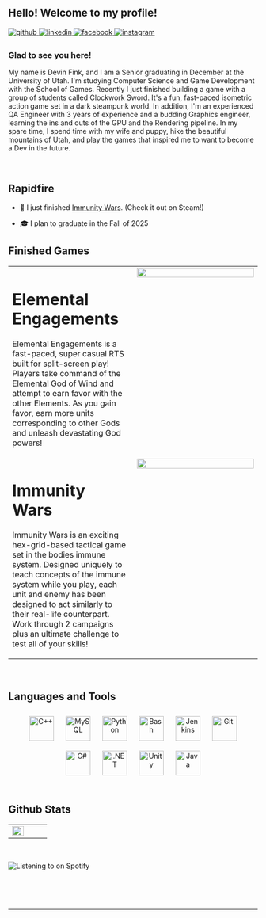 ## Hello! Welcome to my profile!  
  

<a href="https://github.com/devinFink" target="_blank">
<img src=https://img.shields.io/badge/github-%2324292e.svg?&style=for-the-badge&logo=github&logoColor=white alt=github style="margin-bottom: 5px;" />
</a>
<a href="https://linkedin.com/in/https://www.linkedin.com/in/devin-fink-727450235/" target="_blank">
<img src=https://img.shields.io/badge/linkedin-%231E77B5.svg?&style=for-the-badge&logo=linkedin&logoColor=white alt=linkedin style="margin-bottom: 5px;" />
</a>
<a href="https://www.facebook.com/https://www.facebook.com/devin.fink.35" target="_blank">
<img src=https://img.shields.io/badge/facebook-%232E87FB.svg?&style=for-the-badge&logo=facebook&logoColor=white alt=facebook style="margin-bottom: 5px;" />
</a>
<a href="https://instagram.com/https://www.instagram.com/soullessdevin/" target="_blank">
<img src=https://img.shields.io/badge/instagram-%23000000.svg?&style=for-the-badge&logo=instagram&logoColor=white alt=instagram style="margin-bottom: 5px;" />
</a>  
  



### Glad to see you here!  
My name is Devin Fink, and I am a Senior graduating in December at the University of Utah. I'm studying Computer Science and Game Development with the School of Games. Recently I just finished building a game with a group of students called Clockwork Sword. It's a fun, fast-paced isometric action game set in a dark steampunk world. In addition, I'm an experienced QA Engineer with 3 years of experience and a budding Graphics engineer, learning the ins and outs of the GPU and the Rendering pipeline.
In my spare time, I spend time with my wife and puppy, hike the beautiful mountains of Utah, and play the games that inspired me to want to become a Dev in the future.  
  

<br/>  


## Rapidfire  

- 🔭 I just finished [Immunity Wars]((https://store.steampowered.com/app/2957280/Immunity_Wars/)). (Check it out on Steam!)
  

- 🎓 I plan to graduate in the Fall of 2025


## Finished Games
<table>
  <tr>
    <td valign="top" width="50%">
      <h1>Elemental Engagements</h1>
      <p>
        <span>Elemental Engagements is a fast-paced, super casual RTS built for split-screen play!</span>
        <span>Players take command of the Elemental God of Wind and attempt to earn favor with the other Elements.</span>
        <span>As you gain favor, earn more units corresponding to other Gods and unleash devastating God powers!</span>
      </p>
    </td>
    <td valign="top" width="50%">

<div align="center">
<img src="https://github.com/devinFink/devinFink/assets/32079202/f0a6ad27-2ae7-43df-bc98-92ad796faa88" align="center" style="width: 100%" />
</div>  

</td></tr>
 <tr>
    <td valign="top" width="50%">
      <h1>Immunity Wars</h1>
      <p>
        <span>Immunity Wars is an exciting hex-grid-based tactical game set in the bodies immune system.
          Designed uniquely to teach concepts of the immune system while you play, each unit and enemy has been
          designed to act similarly to their real-life counterpart. Work through 2 campaigns plus an ultimate challenge 
          to test all of your skills!</span>
      </p>
    </td>
    <td valign="top" width="50%">

<div align="center">
<img src="https://github.com/devinFink/devinFink/assets/32079202/fe181241-06ba-4fc0-af43-beed9cdfec4a" align="center" style="width: 100%" />
</div>  
</td></tr>

</table>  

<br/>  


## Languages and Tools  
<div align="center">  
<a href="https://www.cplusplus.com/" target="_blank"><img style="margin: 10px" src="https://profilinator.rishav.dev/skills-assets/cplusplus-original.svg" alt="C++" height="50" /></a>  
<a href="https://www.mysql.com/" target="_blank"><img style="margin: 10px" src="https://profilinator.rishav.dev/skills-assets/mysql-original-wordmark.svg" alt="MySQL" height="50" /></a>  
<a href="https://www.python.org/" target="_blank"><img style="margin: 10px" src="https://profilinator.rishav.dev/skills-assets/python-original.svg" alt="Python" height="50" /></a>  
<a href="https://expressjs.com/" target="_blank"><img style="margin: 10px" src="https://profilinator.rishav.dev/skills-assets/express-original-wordmark.svg" alt="Bash" height="50" /></a>  
<a href="https://www.jenkins.io/" target="_blank"><img style="margin: 10px" src="https://profilinator.rishav.dev/skills-assets/jenkins-icon.svg" alt="Jenkins" height="50" /></a>  
<a href="https://github.com/" target="_blank"><img style="margin: 10px" src="https://profilinator.rishav.dev/skills-assets/git-scm-icon.svg" alt="Git" height="50" /></a>  
<a href="https://docs.microsoft.com/en-us/dotnet/csharp/" target="_blank"><img style="margin: 10px" src="https://profilinator.rishav.dev/skills-assets/csharp-original.svg" alt="C#" height="50" /></a>  
<a href="https://dotnet.microsoft.com/download/dotnet-framework" target="_blank"><img style="margin: 10px" src="https://profilinator.rishav.dev/skills-assets/dot-net-original-wordmark.svg" alt=".NET" height="50" /></a>  
<a href="https://unity.com/" target="_blank"><img style="margin: 10px" src="https://profilinator.rishav.dev/skills-assets/unity.png" alt="Unity" height="50" /></a>  
<a href="https://www.java.com/" target="_blank"><img style="margin: 10px" src="https://profilinator.rishav.dev/skills-assets/java-original-wordmark.svg" alt="Java" height="50" /></a>  
</div>  

<br/>  


## Github Stats  
<table><tr><td valign="top" width="50%">

<img src="https://github-readme-stats.vercel.app/api/top-langs/?username=devinFink&hide_border=true&layout=compact" align="left" style="width: 100%" />

</td><td valign="top" width="50%">



</td></tr></table>  

<br/>  

![Listening to on Spotify](https://spotify-github-profile.vercel.app/api/view?uid=devinfink007&cover_image=true&theme=novatorem&show_offline=false&background_color=121212&interchange=false&bar_color=53b14f&bar_color_cover=false)  

<br/>  

  

<br/>  


<br />

----
